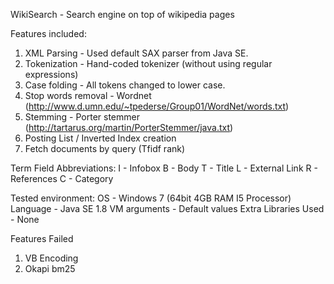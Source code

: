 WikiSearch - Search engine on top of wikipedia pages

Features included:
1. XML Parsing - Used default SAX parser from Java SE. 
2. Tokenization - Hand-coded tokenizer (without using regular expressions)
3. Case folding - All tokens changed to lower case.
4. Stop words removal - Wordnet (http://www.d.umn.edu/~tpederse/Group01/WordNet/words.txt)
5. Stemming - Porter stemmer (http://tartarus.org/martin/PorterStemmer/java.txt)
6. Posting List / Inverted Index creation 
7. Fetch documents by query (Tfidf rank)

Term Field Abbreviations:
I - Infobox
B - Body
T - Title
L - External Link
R - References
C - Category

Tested environment:
OS - Windows 7 (64bit 4GB RAM I5 Processor)
Language - Java SE 1.8
VM arguments - Default values
Extra Libraries Used - None

Features Failed
1. VB Encoding
2. Okapi bm25